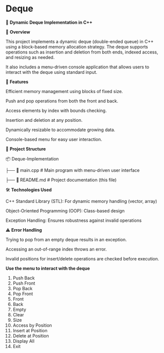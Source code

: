 # Deque

🚀 **Dynamic Deque Implementation in C++**

📌 **Overview**

This project implements a dynamic deque (double-ended queue) in C++ using a block-based memory allocation strategy. The deque supports operations such as insertion and deletion from both ends, indexed access, and resizing as needed.

It also includes a menu-driven console application that allows users to interact with the deque using standard input.

🔧 **Features**

Efficient memory management using blocks of fixed size.

Push and pop operations from both the front and back.

Access elements by index with bounds checking.

Insertion and deletion at any position.

Dynamically resizable to accommodate growing data.

Console-based menu for easy user interaction.

📂 **Project Structure**

📦 Deque-Implementation

├── 📜 main.cpp          # Main program with menu-driven user interface

├── 📜 README.md         # Project documentation (this file)

🛠️ **Technologies Used**

C++ Standard Library (STL): For dynamic memory handling (vector, array)

Object-Oriented Programming (OOP): Class-based design

Exception Handling: Ensures robustness against invalid operations

⚠️ **Error Handling**

Trying to pop from an empty deque results in an exception.

Accessing an out-of-range index throws an error.

Invalid positions for insert/delete operations are checked before execution.

 **Use the menu to interact with the deque**
1. Push Back
2. Push Front
3. Pop Back
4. Pop Front
5. Front
6. Back
7. Empty
8. Clear
9. Size
10. Access by Position
11. Insert at Position
12. Delete at Position
13. Display All
14. Exit
